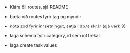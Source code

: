 - Klára öll routes, sjá README

- bæta við routes fyrir tag og myndir

- nota zod fyrir innsetningut, setja í db.ts skrár (sjá verk 3)
- laga schema fyrir category, id sem int frekar 
- laga create task values